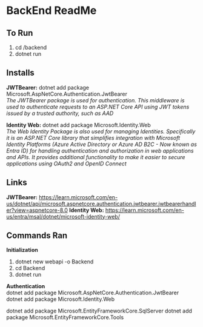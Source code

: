 # BackEnd ReadMe
## To Run 
1. cd /backend
2. dotnet run

## Installs
**JWTBearer:** dotnet add package Microsoft.AspNetCore.Authentication.JwtBearer </br>
*The JWTBearer package is used for authentication.
This middleware is used to authenticate requests to an ASP.NET Core API using JWT tokens issued by a trusted authority, such as AAD*

**Identity Web:** dotnet add package Microsoft.Identity.Web </br>
*The Web Identity Package is also used for managing Identities. Specifically it is an ASP.NET Core library that simplifies integration with Microsoft Identity Platforms (Azure Active Directory or Azure AD B2C - Now known as Entra ID) for handling authentication and authorization in web applications and APIs. It provides additional functionality to make it easier to secure applications using OAuth2 and OpenID Connect* 
</br>
## Links


**JWTBearer:** https://learn.microsoft.com/en-us/dotnet/api/microsoft.aspnetcore.authentication.jwtbearer.jwtbearerhandler?view=aspnetcore-8.0
**Identity Web:** https://learn.microsoft.com/en-us/entra/msal/dotnet/microsoft-identity-web/

## Commands Ran
**Initialization**
1. dotnet new webapi -o Backend
2. cd Backend
3. dotnet run

**Authentication**   
dotnet add package Microsoft.AspNetCore.Authentication.JwtBearer </br>
dotnet add package Microsoft.Identity.Web </br>





dotnet add package Microsoft.EntityFrameworkCore.SqlServer
dotnet add package Microsoft.EntityFrameworkCore.Tools